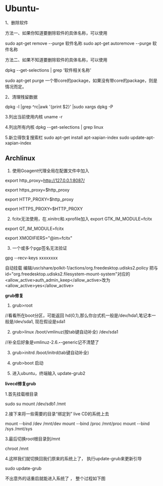 # Ubuntu-
1、删除软件

方法一、如果你知道要删除软件的具体名称，可以使用               

sudo apt-get remove --purge 软件名称 
sudo apt-get autoremove --purge 软件名称 

方法二、如果不知道要删除软件的具体名称，可以使用

dpkg --get-selections | grep ‘软件相关名称’

sudo apt-get purge 一个带core的package，如果没有带core的package，则是情况而定。

2、清理残留数据

dpkg -l |grep ^rc|awk '{print $2}' |sudo xargs dpkg -P  

3.列出当前使用内核
uname  -r

4.列出所有内核
dpkg --get-selections | grep linux

5.新立得恢复搜索栏
sudo apt-get install apt-xapian-index
sudo update-apt-xapian-index


Archlinux
---------

 1. 使用Goagent代理全局在配置文件中加入

 export http_proxy=http://127.0.0.1:8087/
 
 export https_proxy=$http_proxy
 
 export HTTP_PROXY=$http_proxy
 
 export HTTPS_PROXY=$HTTP_PROXY

 2. fcitx无法使用，在.xinitrc和.xprofile加入
 export GTK_IM_MODULE=fcitx
 
 export QT_IM_MODULE=fcitx
 
 export XMODIFIERS="@im=fcitx"
 

 3. 一个或多个pgp签名无法验证

 gpg --recv-keys xxxxxxxx
 
 自动挂载
 编辑/usr/share/polkit-1/actions/org.freedesktop.udisks2.policy
把与id="org.freedesktop.udisks2.filesystem-mount-system"对应的
<allow_active>auth_admin_keep</allow_active>改为
<allow_active>yes</allow_active>


**grub修复**

 1. grub>root

  //看看所在boot分区，可能返回 hd(0,1),那么你台式机一般是/dev/hda1,笔记本一般是/dev/sda1, 现在假设是sda1

 2. grub>linux /boot/vmlinuz(按tab键自动补全) /dev/sda1

   //补全后好象是vmlinuz-2.6.**-**-generic记不清楚了

 3. grub>initrd /boot/initrd(tab键自动补全)

 4. grub>boot 启动

 5. 进入ubuntu，终端输入 update-grub2
 
 **livecd修复grub**
 
1.首先挂载根目录

sudo su
mount /dev/sdb1 /mnt

2.接下来将一些需要的目录“绑定到” live CD的系统上去

mount --bind /dev /mnt/dev
mount --bind /proc /mnt/proc
mount --bind /sys /mnt/sys

3.最后切换root根目录到/mnt

chroot /mnt

4.这样我们就切换回我们原来的系统上了， 执行update-grub来更新引导

sudo update-grub

不出意外的话重启就能进入系统了 ， 整个过程如下图
 
